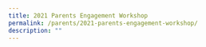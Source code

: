 ```yaml
---
title: 2021 Parents Engagement Workshop
permalink: /parents/2021-parents-engagement-workshop/
description: ""
---
```


